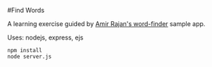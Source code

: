 #Find Words

A learning exercise guided by [Amir Rajan's word-finder](https://github.com/amirrajan/word-finder) sample app.

Uses: nodejs, express, ejs

    npm install
    node server.js